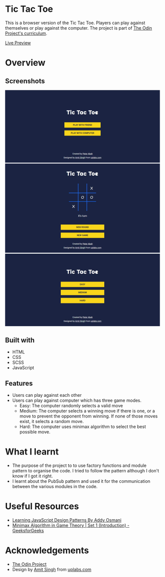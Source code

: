 # Tic Tac Toe
This is a browser version of the Tic Tac Toe. Players can play against themselves or play against the computer. The project is part of [The Odin Project's curriculum](https://www.theodinproject.com/paths/full-stack-ruby-on-rails/courses/javascript/lessons/tic-tac-toe-javascript).

[Live Preview](https://peter-abah.github.io/tic-tac-toe)

# Overview
## Screenshots
![Screenshot](images/screenshot-home.webp "Optional title")
![Alt text](images/screenshot-game.webp "Optional title")
![Alt text](images/screenshot-options.webp "Optional title")

## Built with
- HTML
- CSS
- SCSS
- JavaScript

## Features
- Users can play against each other
- Users can play against computer which has three game modes.
  - Easy: The computer randomly selects a valid move
  - Medium: The computer selects a winning move if there is one, or a move to prevent the opponent from winning. If none of those moves exist, it selects a random move.
  - Hard: The computer uses minimax algorithm to select the best possible move.

# What I learnt
- The purpose of the project to to use factory functions and module pattern to organise the code. I tried to follow the pattern although I don't know if I got it right.
- I learnt about the PubSub pattern and used it for the communication between the various modules in the code.

# Useful Resources
- [Learning JavaScript Design Patterns By Addy Osmani](https://addyosmani.com/resources/essentialjsdesignpatterns/book/)
- [Minimax Algorithm in Game Theory | Set 1 (Introduction) - GeeksforGeeks](https://www.google.com/url?q=https://www.geeksforgeeks.org/minimax-algorithm-in-game-theory-set-1-introduction/&sa=U&ved=2ahUKEwiP-8zqlfXzAhVk4uAKHeovANEQFnoECAkQAg&usg=AOvVaw1ke08cyvlI4nZqNgpddZXx)

# Acknowledgements
- [The Odin Project](https://www.theodinproject.com)
- Design by [Amit Singh](https://www.uplabs.com/amit3200) from [uplabs.com](https://www.uplabs.com)